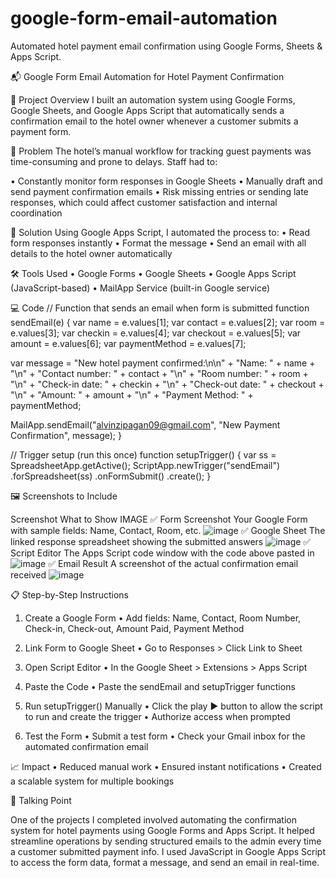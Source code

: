 # google-form-email-automation
Automated hotel payment email confirmation using Google Forms, Sheets &amp; Apps Script.

📬 Google Form Email Automation for Hotel Payment Confirmation

🧠 Project Overview
I built an automation system using Google Forms, Google Sheets, and Google Apps Script that automatically sends a confirmation email to the hotel owner whenever a customer submits a payment form.

📌 Problem
The hotel’s manual workflow for tracking guest payments was time-consuming and prone to delays. Staff had to:

• Constantly monitor form responses in Google Sheets
• Manually draft and send payment confirmation emails
• Risk missing entries or sending late responses, which could affect customer satisfaction and internal coordination

🚀 Solution
Using Google Apps Script, I automated the process to:
• Read form responses instantly
• Format the message
• Send an email with all details to the hotel owner automatically

🛠️ Tools Used
• Google Forms
• Google Sheets
• Google Apps Script (JavaScript-based)
• MailApp Service (built-in Google service)

💻 Code
// Function that sends an email when form is submitted
function sendEmail(e) {
  var name = e.values[1];
  var contact = e.values[2];
  var room = e.values[3];
  var checkin = e.values[4];
  var checkout = e.values[5];
  var amount = e.values[6];
  var paymentMethod = e.values[7];

  var message = "New hotel payment confirmed:\n\n" +
                "Name: " + name + "\n" +
                "Contact number: " + contact + "\n" +
                "Room number: " + room + "\n" +
                "Check-in date: " + checkin + "\n" +
                "Check-out date: " + checkout + "\n" +
                "Amount: " + amount + "\n" +
                "Payment Method: " + paymentMethod;

  MailApp.sendEmail("alvinzipagan09@gmail.com", "New Payment Confirmation", message);
}

// Trigger setup (run this once)
function setupTrigger() {
  var ss = SpreadsheetApp.getActive();
  ScriptApp.newTrigger("sendEmail")
    .forSpreadsheet(ss)
    .onFormSubmit()
    .create();
}

🖼️ Screenshots to Include

Screenshot                     What to Show                                                                                             IMAGE
✅ Form Screenshot            Your Google Form with sample fields: Name, Contact, Room, etc.          ![image](https://github.com/user-attachments/assets/c475480a-1787-4f09-81af-49091f8caf45)
✅ Google Sheet               The linked response spreadsheet showing the submitted answers           ![image](https://github.com/user-attachments/assets/914445c1-b8fa-4737-af24-5af756cb3789)
✅ Script Editor              The Apps Script code window with the code above pasted in               ![image](https://github.com/user-attachments/assets/87fb1925-6c55-4865-8931-0f2bcc2eb265)
✅ Email Result               A screenshot of the actual confirmation email received                  ![image](https://github.com/user-attachments/assets/698a9a5a-8deb-4a68-a6f9-51c3b7402b0f)

📋 Step-by-Step Instructions

1. Create a Google Form
• Add fields: Name, Contact, Room Number, Check-in, Check-out, Amount Paid, Payment Method

2. Link Form to Google Sheet
• Go to Responses > Click Link to Sheet

3. Open Script Editor
• In the Google Sheet > Extensions > Apps Script

4. Paste the Code
• Paste the sendEmail and setupTrigger functions

5. Run setupTrigger() Manually
• Click the play ▶️ button to allow the script to run and create the trigger
• Authorize access when prompted

6. Test the Form
• Submit a test form
• Check your Gmail inbox for the automated confirmation email

📈 Impact
• Reduced manual work
• Ensured instant notifications
• Created a scalable system for multiple bookings

💬 Talking Point

One of the projects I completed involved automating the confirmation system for hotel payments using Google Forms and Apps Script. It helped streamline operations by sending structured emails to the admin every time a customer submitted payment info. I used JavaScript in Google Apps Script to access the form data, format a message, and send an email in real-time.
